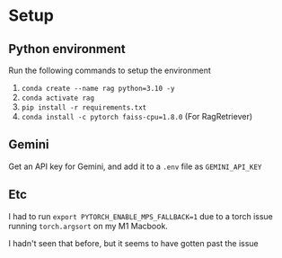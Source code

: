 

# Setup

## Python environment

Run the following commands to setup the environment
1. `conda create --name rag python=3.10 -y`
2. `conda activate rag`
3. `pip install -r requirements.txt`
4. `conda install -c pytorch faiss-cpu=1.8.0` (For RagRetriever)

## Gemini

Get an API key for Gemini, and add it to a `.env` file as `GEMINI_API_KEY`

## Etc

I had to run `export PYTORCH_ENABLE_MPS_FALLBACK=1` due to a torch issue running `torch.argsort` on my M1 Macbook.

I hadn't seen that before, but it seems to have gotten past the issue
